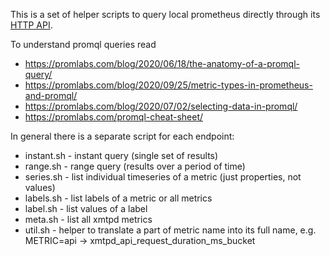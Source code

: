 <!-- markdownlint-disable MD034 MD041-->

This is a set of helper scripts to query local prometheus directly through its [HTTP API](https://prometheus.io/docs/prometheus/latest/querying/api/).

To understand promql queries read

* https://promlabs.com/blog/2020/06/18/the-anatomy-of-a-promql-query/
* https://promlabs.com/blog/2020/09/25/metric-types-in-prometheus-and-promql/
* https://promlabs.com/blog/2020/07/02/selecting-data-in-promql/
* https://promlabs.com/promql-cheat-sheet/

In general there is a separate script for each endpoint:

* instant.sh - instant query (single set of results)
* range.sh   - range query (results over a period of time)
* series.sh  - list individual timeseries of a metric (just properties, not values)
* labels.sh  - list labels of a metric or all metrics
* label.sh   - list values of a label
* meta.sh    - list all xmtpd metrics
* util.sh    - helper to translate a part of metric name into its full name,
               e.g. METRIC=api -> xmtpd_api_request_duration_ms_bucket
